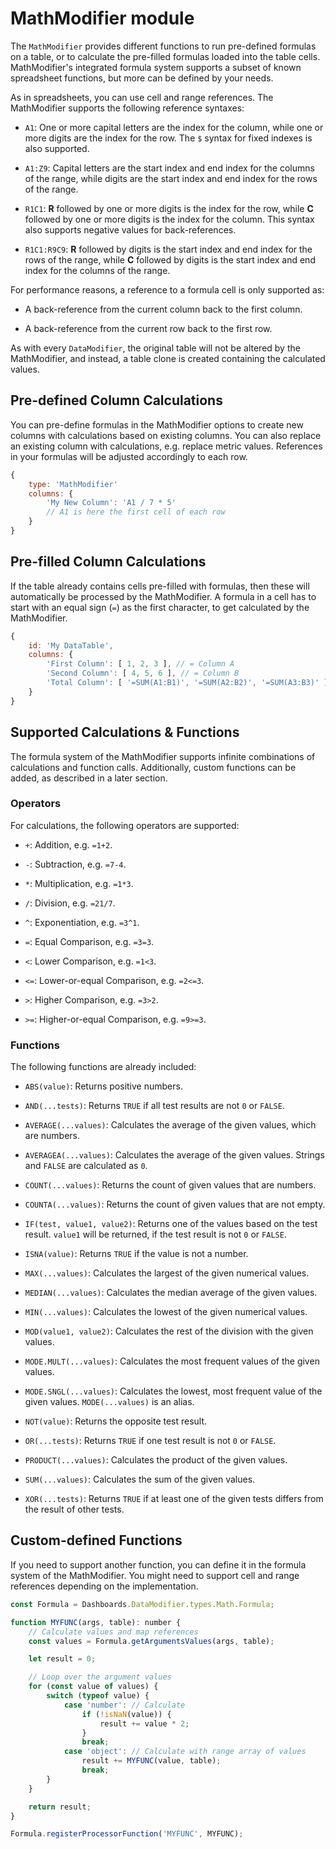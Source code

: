MathModifier module
===================

The `MathModifier` provides different functions to run pre-defined formulas on a
table, or to calculate the pre-filled formulas loaded into the table cells.
MathModifier's integrated formula system supports a subset of known spreadsheet
functions, but more can be defined by your needs.

As in spreadsheets, you can use cell and range references. The MathModifier
supports the following reference syntaxes:

* `A1`: One or more capital letters are the index for the column, while one or 
  more digits are the index for the row. The `$` syntax for fixed indexes is
  also supported.

* `A1:Z9`: Capital letters are the start index and end index for the columns of
  the range, while digits are the start index and end index for the rows of the
  range.

* `R1C1`: __R__ followed by one or more digits is the index for the row, while
  __C__ followed by one or more digits is the index for the column. This syntax
  also supports negative values for back-references.

* `R1C1:R9C9`: __R__ followed by digits is the start index and end index for the
  rows of the range, while __C__ followed by digits is the start index and end
  index for the columns of the range.


For performance reasons, a reference to a formula cell is only supported as:

* A back-reference from the current column back to the first column.

* A back-reference from the current row back to the first row.


As with every `DataModifier`, the original table will not be altered by the
MathModifier, and instead, a table clone is created containing the calculated
values.



Pre-defined Column Calculations
-------------------------------

You can pre-define formulas in the MathModifier options to create new
columns with calculations based on existing columns. You can also replace an
existing column with calculations, e.g. replace metric values. References in
your formulas will be adjusted accordingly to each row.

``` JavaScript
{
    type: 'MathModifier'
    columns: {
        'My New Column': 'A1 / 7 * 5'
        // A1 is here the first cell of each row
    }
}
```



Pre-filled Column Calculations
------------------------------

If the table already contains cells pre-filled with formulas, then these will automatically be processed by the MathModifier. A formula in a cell has to start
with an equal sign (`=`) as the first character, to get calculated by the
MathModifier.

``` JavaScript
{
    id: 'My DataTable',
    columns: {
        'First Column': [ 1, 2, 3 ], // = Column A
        'Second Column': [ 4, 5, 6 ], // = Column B
        'Total Column': [ '=SUM(A1:B1)', '=SUM(A2:B2)', '=SUM(A3:B3)' ]
    }
}
```



Supported Calculations & Functions
----------------------------------

The formula system of the MathModifier supports infinite combinations of
calculations and function calls. Additionally, custom functions can be added, as described in a later section.


### Operators

For calculations, the following operators are supported:

* `+`: Addition, e.g. `=1+2`.

* `-`: Subtraction, e.g. `=7-4`.

* `*`: Multiplication, e.g. `=1*3`.

* `/`: Division, e.g. `=21/7`.

* `^`: Exponentiation, e.g. `=3^1`.

* `=`: Equal Comparison, e.g. `=3=3`.

* `<`: Lower Comparison, e.g. `=1<3`.

* `<=`: Lower-or-equal Comparison, e.g. `=2<=3`.

* `>`: Higher Comparison, e.g. `=3>2`.

* `>=`: Higher-or-equal Comparison, e.g. `=9>=3`.


### Functions

The following functions are already included:

* `ABS(value)`:
  Returns positive numbers.

* `AND(...tests)`:
  Returns `TRUE` if all test results are not `0` or `FALSE`.

* `AVERAGE(...values)`:
  Calculates the average of the given values, which are numbers.

* `AVERAGEA(...values)`:
  Calculates the average of the given values. Strings and `FALSE` are calculated
  as `0`.

* `COUNT(...values)`:
  Returns the count of given values that are numbers.

* `COUNTA(...values)`:
  Returns the count of given values that are not empty.

* `IF(test, value1, value2)`:
  Returns one of the values based on the test result. `value1` will be returned,
  if the test result is not `0` or `FALSE`.

* `ISNA(value)`:
  Returns `TRUE` if the value is not a number.

* `MAX(...values)`:
  Calculates the largest of the given numerical values.

* `MEDIAN(...values)`:
  Calculates the median average of the given values.

* `MIN(...values)`:
  Calculates the lowest of the given numerical values.

* `MOD(value1, value2)`:
  Calculates the rest of the division with the given values.

* `MODE.MULT(...values)`:
  Calculates the most frequent values of the given values.

* `MODE.SNGL(...values)`:
  Calculates the lowest, most frequent value of the given values.
  `MODE(...values)` is an alias.

* `NOT(value)`:
  Returns the opposite test result.

* `OR(...tests)`:
  Returns `TRUE` if one test result is not `0` or `FALSE`.

* `PRODUCT(...values)`:
  Calculates the product of the given values.

* `SUM(...values)`:
  Calculates the sum of the given values.

* `XOR(...tests)`:
  Returns `TRUE` if at least one of the given tests differs from the result of other
  tests.



Custom-defined Functions
------------------------

If you need to support another function, you can define it in the formula
system of the MathModifier. You might need to support cell and range references depending on the implementation.

``` JavaScript
const Formula = Dashboards.DataModifier.types.Math.Formula;

function MYFUNC(args, table): number {
    // Calculate values and map references
    const values = Formula.getArgumentsValues(args, table);

    let result = 0;

    // Loop over the argument values
    for (const value of values) {
        switch (typeof value) {
            case 'number': // Calculate
                if (!isNaN(value)) {
                    result += value * 2;
                }
                break;
            case 'object': // Calculate with range array of values
                result += MYFUNC(value, table);
                break;
        }
    }

    return result;
}

Formula.registerProcessorFunction('MYFUNC', MYFUNC);
```

